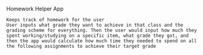Homework Helper App

    Keeps track of homework for the user
    User inputs what grade they want to achieve in that class and the grading scheme for everything. Then the user would input how much they spent working/studying on a specific item, what grade they got, and then the app would calculate how much time they needed to spend on all the following assignments to achieve their target grade
